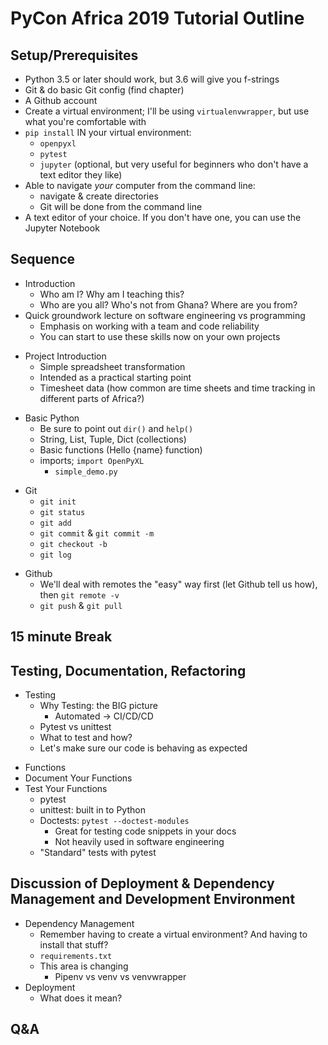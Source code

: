 # PyCon Africa 2019 Tutorial Outline
## Setup/Prerequisites
-  Python 3.5 or later should work, but 3.6 will give you f-strings
-  Git & do basic Git config (find chapter)
-  A Github account
-  Create a virtual environment; I'll be using `virtualenvwrapper`, but use what you're comfortable with
-  `pip install` IN your virtual environment: 
    -  `openpyxl`
    -  `pytest`
    -  `jupyter` (optional, but very useful for beginners who don't have a text editor they like)
-  Able to navigate *your* computer from the command line:
    +  navigate & create directories
    +  Git will be done from the command line
-  A text editor of your choice. If you don't have one, you can use the Jupyter Notebook

## Sequence
-  Introduction
    +  Who am I? Why am I teaching this?
    +  Who are you all? Who's not from Ghana? Where are you from?
-  Quick groundwork lecture on software engineering vs programming
    -  Emphasis on working with a team and code reliability
    -  You can start to use these skills now on your own projects
*  Project Introduction
    -  Simple spreadsheet transformation
    -  Intended as a practical starting point
    -  Timesheet data (how common are time sheets and time tracking in different parts of Africa?)
-  Basic Python
    -  Be sure to point out `dir()` and `help()`
    -  String, List, Tuple, Dict (collections)
    -  Basic functions (Hello {name} function)
    -  imports; `import OpenPyXL`
        -  `simple_demo.py`
*  Git
    -  `git init`
    -  `git status`
    -  `git add`
    -  `git commit` & `git commit -m`
    -  `git checkout -b`
    -  `git log`
-  Github
    -  We'll deal with remotes the "easy" way first (let Github tell us how), then `git remote -v`
    -  `git push` & `git pull`

## 15 minute Break

## Testing, Documentation, Refactoring
*  Testing
    -  Why Testing: the BIG picture
        +  Automated -> CI/CD/CD
    -  Pytest vs unittest
    -  What to test and how?
    -  Let's make sure our code is behaving as expected
-  Functions
-  Document Your Functions
-  Test Your Functions
    +  pytest
    +  unittest: built in to Python
    +  Doctests: `pytest --doctest-modules`
        *  Great for testing code snippets in your docs
        *  Not heavily used in software engineering
    +  "Standard" tests with pytest

## Discussion of Deployment & Dependency Management and Development Environment
*  Dependency Management
    -  Remember having to create a virtual environment? And having to install that stuff?
    -  `requirements.txt`
    -  This area is changing
        +  Pipenv vs venv vs venvwrapper
*  Deployment
    -  What does it mean?


## Q&A 
